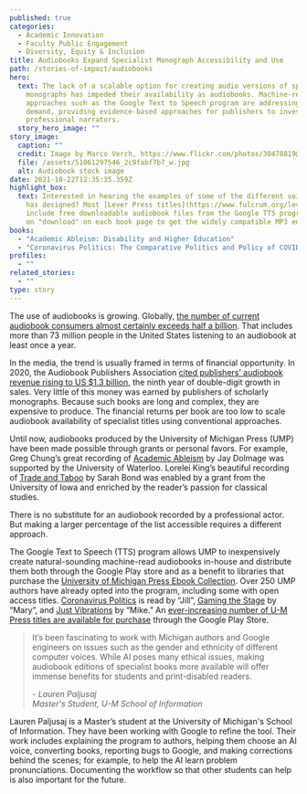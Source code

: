 ```yaml
---
published: true
categories:
  - Academic Innovation
  - Faculty Public Engagement
  - Diversity, Equity & Inclusion
title: Audiobooks Expand Specialist Monograph Accessibility and Use
path: /stories-of-impact/audiobooks
hero:
  text: The lack of a scalable option for creating audio versions of specialist
    monographs has impeded their availability as audiobooks. Machine-read
    approaches such as the Google Text to Speech program are addressing this
    demand, providing evidence-based approaches for publishers to invest in
    professional narrators.
  story_hero_image: ""
story_image:
  caption: ""
  credit: Image by Marco Verch, https://www.flickr.com/photos/30478819@N08/51061297546
  file: /assets/51061297546_2c9fabf7b7_w.jpg
  alt: Audiobook stock image
date: 2021-10-22T12:35:35.359Z
highlight_box:
  text: Interested in hearing the examples of some of the different voices Google
    has designed? Most [Lever Press titles](https://www.fulcrum.org/leverpress)
    include free downloadable audiobook files from the Google TTS program. Click
    on "download" on each book page to get the widely compatible MP3 edition.
books:
  - "Academic Ableism: Disability and Higher Education"
  - "Coronavirus Politics: The Comparative Politics and Policy of COVID-19"
profiles:
  - ""
related_stories:
  - ""
type: story
---
```

<!--StartFragment-->

The use of audiobooks is growing. Globally, [the number of current audiobook consumers almost certainly exceeds half a billion](https://www2.deloitte.com/us/en/insights/industry/technology/technology-media-and-telecom-predictions/2020/rise-of-audiobooks-podcast-industry.html). That includes more than 73 million people in the United States listening to an audiobook at least once a year.

In the media, the trend is usually framed in terms of financial opportunity. In 2020, the Audiobook Publishers Association [cited publishers’ audiobook revenue rising to US $1.3 billion](https://publishingperspectives.com/2021/06/audio-publishers-association-12-percent-audiobook-revenue-growth-in-2020-covid19/), the ninth year of double-digit growth in sales. Very little of this money was earned by publishers of scholarly monographs. Because such books are long and complex, they are expensive to produce. The financial returns per book are too low to scale audiobook availability of specialist titles using conventional approaches.

Until now, audiobooks produced by the University of Michigan Press (UMP) have been made possible through grants or personal favors. For example, Greg Chung’s great recording of [Academic Ableism](https://www.audible.com/pd/Academic-Ableism-Audiobook/0472003666) by Jay Dolmage was supported by the University of Waterloo. Lorelei King’s beautiful recording of [Trade and Taboo](https://www.audible.com/pd/Trade-and-Taboo-Audiobook/B078RTDZS2) by Sarah Bond was enabled by a grant from the University of Iowa and enriched by the reader’s passion for classical studies.

There is no substitute for an audiobook recorded by a professional actor. But making a larger percentage of the list accessible requires a different approach.

The Google Text to Speech (TTS) program allows UMP to inexpensively create natural-sounding machine-read audiobooks in-house and distribute them both through the Google Play store and as a benefit to libraries that purchase the [University of Michigan Press Ebook Collection](https://www.press.umich.edu/librarians). Over 250 UMP authors have already opted into the program, including some with open access titles. [Coronavirus Politics](https://play.google.com/store/audiobooks/details?id=AQAAAEDcC2hLpM) is read by “Jill”, [Gaming the Stage](https://play.google.com/store/audiobooks/details?id=AQAAAECcAQ9BgM) by “Mary”, and [Just Vibrations](https://play.google.com/store/audiobooks/details?id=AQAAAECcexg7lM) by “Mike.” An [ever-increasing number of U-M Press titles are available for purchase](https://www.press.umich.edu/browse/new_releases?format=audio_download) through the Google Play Store.

<blockquote class="quote full yellow"><p>It’s been fascinating to work with Michigan authors and Google engineers on issues such as the gender and ethnicity of different computer voices. While AI poses many ethical issues, making audiobook editions of specialist books more available will offer immense benefits for students and print-disabled readers.</p><footer><cite>- Lauren Paljusaj<br>Master's Student, U-M School of Information</cite></footer></blockquote>

Lauren Paljusaj is a Master’s student at the University of Michigan's School of Information. They have been working with Google to refine the tool. Their work includes explaining the program to authors, helping them choose an AI voice, converting books, reporting bugs to Google, and making corrections behind the scenes; for example, to help the AI learn problem pronunciations. Documenting the workflow so that other students can help is also important for the future.

<!--EndFragment-->